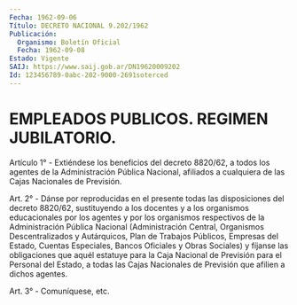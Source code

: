 ```yaml
---
Fecha: 1962-09-06
Título: DECRETO NACIONAL 9.202/1962
Publicación:
  Organismo: Boletín Oficial
  Fecha: 1962-09-08
Estado: Vigente
SAIJ: https://www.saij.gob.ar/DN19620009202
Id: 123456789-0abc-202-9000-2691soterced
---
```

# EMPLEADOS PUBLICOS. REGIMEN JUBILATORIO.

<a id="1"></a>
Artículo 1° - Extiéndese los beneficios del decreto 8820/62, a todos los agentes de la Administración Pública Nacional, afiliados a cualquiera de las Cajas Nacionales de Previsión.

<a id="2"></a>
Art. 2° - Dánse por reproducidas en el presente todas las disposiciones del decreto 8820/62, sustituyendo a los docentes y a los organismos educacionales por los agentes y por los organismos respectivos de la Administración Pública Nacional (Administración Central, Organismos Descentralizados y Autárquicos, Plan de Trabajos Públicos, Empresas del Estado, Cuentas Especiales, Bancos Oficiales y Obras Sociales) y fíjanse las obligaciones que aquél estatuye para la Caja Nacional de Previsión para el Personal del Estado, a todas las Cajas Nacionales de Previsión que afilien a dichos agentes.

<a id="3"></a>
Art. 3° - Comuníquese, etc.